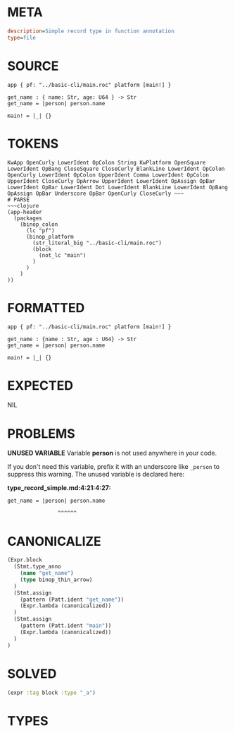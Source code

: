 # META
~~~ini
description=Simple record type in function annotation
type=file
~~~
# SOURCE
~~~roc
app { pf: "../basic-cli/main.roc" platform [main!] }

get_name : { name: Str, age: U64 } -> Str
get_name = |person| person.name

main! = |_| {}
~~~
# TOKENS
~~~text
KwApp OpenCurly LowerIdent OpColon String KwPlatform OpenSquare LowerIdent OpBang CloseSquare CloseCurly BlankLine LowerIdent OpColon OpenCurly LowerIdent OpColon UpperIdent Comma LowerIdent OpColon UpperIdent CloseCurly OpArrow UpperIdent LowerIdent OpAssign OpBar LowerIdent OpBar LowerIdent Dot LowerIdent BlankLine LowerIdent OpBang OpAssign OpBar Underscore OpBar OpenCurly CloseCurly ~~~
# PARSE
~~~clojure
(app-header
  (packages
    (binop_colon
      (lc "pf")
      (binop_platform
        (str_literal_big "../basic-cli/main.roc")
        (block
          (not_lc "main")
        )
      )
    )
))
~~~
# FORMATTED
~~~roc
app { pf: "../basic-cli/main.roc" platform [main!] }

get_name : {name : Str, age : U64} -> Str
get_name = |person| person.name

main! = |_| {}
~~~
# EXPECTED
NIL
# PROBLEMS
**UNUSED VARIABLE**
Variable **person** is not used anywhere in your code.

If you don't need this variable, prefix it with an underscore like `_person` to suppress this warning.
The unused variable is declared here:

**type_record_simple.md:4:21:4:27:**
```roc
get_name = |person| person.name
```
                    ^^^^^^


# CANONICALIZE
~~~clojure
(Expr.block
  (Stmt.type_anno
    (name "get_name")
    (type binop_thin_arrow)
  )
  (Stmt.assign
    (pattern (Patt.ident "get_name"))
    (Expr.lambda (canonicalized))
  )
  (Stmt.assign
    (pattern (Patt.ident "main"))
    (Expr.lambda (canonicalized))
  )
)
~~~
# SOLVED
~~~clojure
(expr :tag block :type "_a")
~~~
# TYPES
~~~roc
~~~
